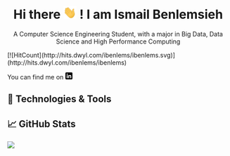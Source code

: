 <h1 align="center">Hi there <img src="https://github.com/ibenlems/ibenlems/blob/main/wave.gif" width="30px"> ! I am Ismail Benlemsieh</h1>
<p align="center">
  A Computer Science Engineering Student, with a major in Big Data, Data Science and High Performance Computing 
</p>
[![HitCount](http://hits.dwyl.com/ibenlems/ibenlems.svg)](http://hits.dwyl.com/ibenlems/ibenlems) 


 You can find me on  [![LinkedIn][3.2]][3]
 
 ## 🔧 Technologies & Tools

  
 ## &#x1f4c8; GitHub Stats

 <img align="center" src="https://github-readme-stats.vercel.app/api/?username=ibenlems&theme=<THEME_NAME>" />

<!-- icons without padding -->


[3.2]: https://github.com/ibenlems/ibenlems/blob/main/linkedin-3-16.png (LinkedIn icon without padding)


<!-- links to your social media accounts -->


[3]: https://www.linkedin.com/in/ismail-benlemsieh-583b40149/

 
<!--
**ibenlems/ibenlems** is a ✨ _special_ ✨ repository because its `README.md` (this file) appears on your GitHub profile.



- 🔭 I’m currently working on ...
- 🌱 I’m currently learning ...
- 👯 I’m looking to collaborate on ...
- 🤔 I’m looking for help with ...
- 💬 Ask me about ...
- 📫 You can reach mo on my personal email: ismailbenlemsieh@gmail.com
- 😄 Pronouns: ...
- ⚡ Fun fact: ...
-  <em >Being highly passionate about Machine learning, Deep Learning and Computer Vision related fields, I am always eager to learn more.</em> 

-->
